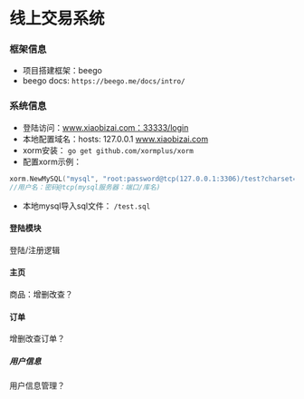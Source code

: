 # 线上交易系统
### 框架信息
- 项目搭建框架：beego
- beego docs:
``
https://beego.me/docs/intro/
``

### 系统信息
- 登陆访问：www.xiaobizai.com：33333/login
- 本地配置域名：hosts: 127.0.0.1 www.xiaobizai.com
- xorm安装：
``
go get github.com/xormplus/xorm
``
- 配置xorm示例：
```go
xorm.NewMySQL("mysql", "root:password@tcp(127.0.0.1:3306)/test?charset=utf8&loc=Asia%2FShanghai")
//用户名：密码@tcp(mysql服务器：端口/库名)
```
- 本地mysql导入sql文件：
``
/test.sql
``
#### 登陆模块
登陆/注册逻辑

#### 主页
商品：增删改查？

#### 订单
增删改查订单？

##### 用户信息
用户信息管理？
 

